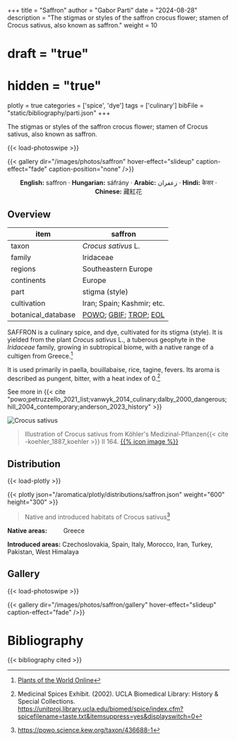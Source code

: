 +++
title = "Saffron"
author = "Gabor Parti"
date = "2024-08-28"
description = "The stigmas or styles of the saffron crocus flower; stamen of Crocus sativus, also known as saffron."
weight = 10
# draft = "true"
# hidden = "true"
plotly = true
categories = ['spice', 'dye']
tags = ['culinary']
bibFile = "static/bibliography/parti.json"
+++

The stigmas or styles of the saffron crocus flower; stamen of Crocus sativus, also known as saffron.

 [<i class="fab fa-wikipedia-w"></i>](https://en.wikipedia.org/wiki/Saffron){{< load-photoswipe >}}

{{< gallery dir="/images/photos/saffron" hover-effect="slideup" caption-effect="fade" caption-position="none" />}}

<center>

**English:** saffron · **Hungarian:** sáfrány · **Arabic:** <span class="arabic-text" dir="rtl">زعفران</span> · **Hindi:** <span class="devanagari-text">केसर</span> · **Chinese:** <span class="traditional-chinese-text">藏紅花</span>

</center>

## Overview

|       item       |                                                                                      saffron                                                                                     |
|------------------|----------------------------------------------------------------------------------------------------------------------------------------------------------------------------------|
|       taxon      |                                                                                *Crocus sativus* L.                                                                               |
|      family      |                                                                                     Iridaceae                                                                                    |
|      regions     |                                                                                Southeastern Europe                                                                               |
|    continents    |                                                                                      Europe                                                                                      |
|       part       |                                                                                  stigma (style)                                                                                  |
|    cultivation   |                                                                            Iran; Spain; Kashmir; etc.                                                                            |
|botanical_database|[POWO](https://powo.science.kew.org/taxon/436688-1); [GBIF](https://www.gbif.org/species/2747430); [TROP](https://tropicos.org/name/16600120); [EOL](https://eol.org/pages/488247)|

SAFFRON is a culinary spice, and dye, cultivated for its stigma (style). It is yielded from the plant *Crocus sativus* L., a tuberous geophyte in the *Iridaceae* family, growing in subtropical biome, with a native range of a cultigen from Greece.[^powo_saffron]

[^powo_saffron]: [Plants of the World Online](https://powo.science.kew.org)

It is used primarily in paella, bouillabaise, rice, tagine, fevers. Its aroma is described as pungent, bitter, with a heat index of 0.[^ucla_2002_medicinal]

[^ucla_2002_medicinal]: Medicinal Spices Exhibit. (2002). UCLA Biomedical Library: History & Special Collections. https://unitproj.library.ucla.edu/biomed/spice/index.cfm?spicefilename=taste.txt&itemsuppress=yes&displayswitch=0

See more in  {{< cite "powo;petruzzello_2021_list;vanwyk_2014_culinary;dalby_2000_dangerous;hill_2004_contemporary;anderson_2023_history" >}}

![Crocus sativus](/images/illustrations/saffron.png?width=40rem "Illustration of Crocus sativus from Köhler's Medizinal-Pflanzen")

>Illustration of Crocus sativus from Köhler's Medizinal-Pflanzen{{< cite -koehler_1887_koehler >}} II 164. [{{% icon image %}}](https://www.biodiversitylibrary.org/item/10837#page/675/mode/1up)

## Distribution

{{< load-plotly >}}

{{< plotly json="/aromatica/plotly/distributions/saffron.json" weight="600" height="300" >}}

>Native and introduced habitats of Crocus sativus[^powo]

[^powo]: https://powo.science.kew.org/taxon/436688-1

<p style="text-align:left;">

**Native areas:** &ensp; &ensp; &ensp; Greece

**Introduced areas:** Czechoslovakia, Spain, Italy, Morocco, Iran, Turkey, Pakistan, West Himalaya

</p>

## Gallery

{{< load-photoswipe >}}

{{< gallery dir="/images/photos/saffron/gallery" hover-effect="slideup" caption-effect="fade" />}}



# Bibliography

{{< bibliography cited >}}

